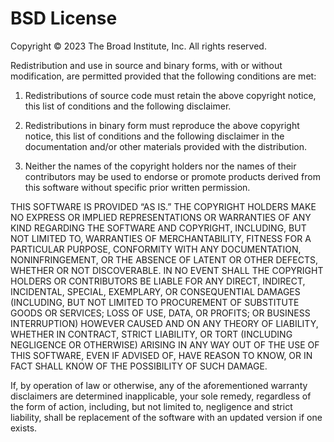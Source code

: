 # BSD License

Copyright © 2023 The Broad Institute, Inc.  All rights reserved.

Redistribution and use in source and binary forms, with or without modification, are permitted provided that the following conditions are met:

1. Redistributions of source code must retain the above copyright notice, this list of conditions and the following disclaimer.

2. Redistributions in binary form must reproduce the above copyright notice, this list of conditions and the following disclaimer in the documentation and/or other materials provided with the distribution.

3. Neither the names of the copyright holders nor the names of their contributors may be used to endorse or promote products derived from this software without specific prior written permission.

THIS SOFTWARE IS PROVIDED “AS IS.”  THE COPYRIGHT HOLDERS MAKE NO EXPRESS OR IMPLIED REPRESENTATIONS OR WARRANTIES OF ANY KIND REGARDING THE SOFTWARE AND COPYRIGHT, INCLUDING, BUT NOT LIMITED TO, WARRANTIES OF MERCHANTABILITY, FITNESS FOR A PARTICULAR PURPOSE, CONFORMITY WITH ANY DOCUMENTATION, NONINFRINGEMENT, OR THE ABSENCE OF LATENT OR OTHER DEFECTS, WHETHER OR NOT DISCOVERABLE. IN NO EVENT SHALL THE COPYRIGHT HOLDERS OR CONTRIBUTORS BE LIABLE FOR ANY DIRECT, INDIRECT, INCIDENTAL, SPECIAL, EXEMPLARY, OR CONSEQUENTIAL DAMAGES (INCLUDING, BUT NOT LIMITED TO PROCUREMENT OF SUBSTITUTE GOODS OR SERVICES; LOSS OF USE, DATA, OR PROFITS; OR BUSINESS INTERRUPTION) HOWEVER CAUSED AND ON ANY THEORY OF LIABILITY, WHETHER IN CONTRACT, STRICT LIABILITY, OR TORT (INCLUDING NEGLIGENCE OR OTHERWISE) ARISING IN ANY WAY OUT OF THE USE OF THIS SOFTWARE, EVEN IF ADVISED OF, HAVE REASON TO KNOW, OR IN FACT SHALL KNOW OF THE POSSIBILITY OF SUCH DAMAGE.

If, by operation of law or otherwise, any of the aforementioned warranty disclaimers are determined inapplicable, your sole remedy, regardless of the form of action, including, but not limited to, negligence and strict liability, shall be replacement of the software with an updated version if one exists.
